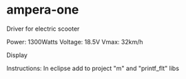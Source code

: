 # ampera-one
Driver for electric scooter


Power: 1300Watts
Voltage: 18.5V
Vmax: 32km/h

Display


Instructions:
In eclipse add to project "m" and "printf_flt" libs

